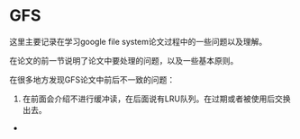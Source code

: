 # GFS

这里主要记录在学习google file system论文过程中的一些问题以及理解。

在论文的前一节说明了论文中要处理的问题，以及一些基本原则。


在很多地方发现GFS论文中前后不一致的问题：

1. 在前面会介绍不进行缓冲读，在后面说有LRU队列。在过期或者被使用后交换出去。

- 